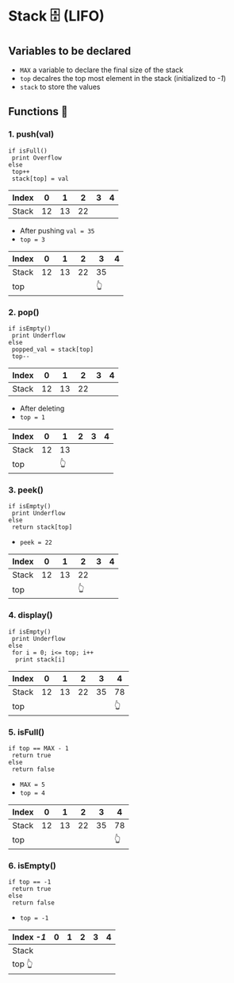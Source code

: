 # Stack 🗄️ (LIFO)
## Variables to be declared
- `MAX`  a variable to declare the final size of the stack
- `top` decalres the top most element in the stack (initialized to  _-1_)
- `stack` to store the values

## Functions 🥳
### 1. push(val)
```
if isFull()
 print Overflow
else 
 top++
 stack[top] = val
```

|Index|0|1|2|3|4|
|---|---|---|---|---|---|
|Stack|12|13|22|

- After pushing `val = 35`
- `top = 3`

|Index|0|1|2|3|4|
|---|---|---|---|---|---|
|Stack|12|13|22|35|
|top||||:point_up_2:|

### 2. pop()
```
if isEmpty()
 print Underflow
else 
 popped_val = stack[top]
 top--		
```

|Index|0|1|2|3|4|
|---|---|---|---|---|---|
|Stack|12|13|22|

- After deleting
- `top = 1`

|Index|0|1|2|3|4|
|---|---|---|---|---|---|
|Stack|12|13|
|top||:point_up_2:|

### 3. peek()
```
if isEmpty()
 print Underflow
else 
 return stack[top]
```

- `peek = 22`

|Index|0|1|2|3|4|
|---|---|---|---|---|---|
|Stack|12|13|22|
|top|||:point_up_2:|

### 4. display()
```
if isEmpty()
 print Underflow
else 
 for i = 0; i<= top; i++
  print stack[i]
```

|Index|0|1|2|3|4|
|---|---|---|---|---|---|
|Stack|12|13|22|35|78|
|top|||||:point_up_2:|

### 5. isFull()
```
if top == MAX - 1
 return true
else 
 return false
```

- `MAX = 5`
- `top = 4`

|Index|0|1|2|3|4|
|---|---|---|---|---|---|
|Stack|12|13|22|35|78|
|top|||||:point_up_2:|

### 6. isEmpty()
```
if top == -1
 return true
else 
 return false
```

- `top = -1`

|Index _-1_|0|1|2|3|4|
|---|---|---|---|---|---|
|Stack||||||
|top :point_up_2:||||||
